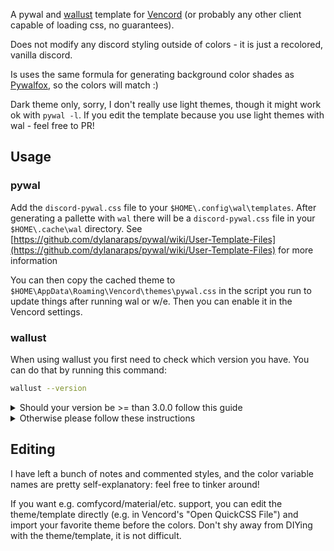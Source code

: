 A pywal and [wallust](https://codeberg.org/explosion-mental/wallust) template for [Vencord](https://github.com/Vendicated/Vencord) (or probably any other client capable of loading css, no guarantees).

Does not modify any discord styling outside of colors - it is just a recolored, vanilla discord.

Is uses the same formula for generating background color shades as [Pywalfox](https://github.com/Frewacom/pywalfox/tree/master), so the colors will match :)

Dark theme only, sorry, I don't really use light themes, though it might work ok with `pywal -l`. If you edit the template because you use light themes with wal - feel free to PR!

## Usage

### pywal
Add the `discord-pywal.css` file to your `$HOME\.config\wal\templates`. After generating a pallette with `wal` there will be a `discord-pywal.css` file in your `$HOME\.cache\wal` directory.
See [https://github.com/dylanaraps/pywal/wiki/User-Template-Files](https://github.com/dylanaraps/pywal/wiki/User-Template-Files) for more information

You can then copy the cached theme to `$HOME\AppData\Roaming\Vencord\themes\pywal.css` in the script you run to update things after running wal or w/e. Then you can enable it in the Vencord settings.

### wallust
When using wallust you first need to check which version you have. You can do that by running this command:
```sh
wallust --version
```

<details>
<summary>Should your version be >= than 3.0.0 follow this guide</summary>

Copy `discord-wallust-beta.css` to `%appdata%\wallust` and
add this line to your `%appdata%\wallust\wallust.toml`

```toml
[templates]
vencord = { template = 'discord-wallust-beta.css', target = 'C:/Users/Username/AppData/Roaming/Vencord/themes/wallust.css' }
```

Note that for toml, that *has* to be on one line. As an alternative, you can also write:

```toml
[templates.vencord]
template = 'discord-wallust.css'
target = 'C:/Users/Username/AppData/Roaming/Vencord/themes/wallust.css'
```
</details>

<details>
<summary>Otherwise please follow these instructions</summary>

Copy `discord-wallust.css` to `%appdata%\wallust` and
add this to your `%appdata%\wallust\wallust.toml`

```toml
[templates]
vencord = { template = 'discord-wallust-beta.css', target = 'C:/Users/Username/AppData/Roaming/Vencord/themes/wallust.css' }
```

Note that for toml, that *has* to be on one line. As an alternative, you can also write:


```toml
[templates.vencord]
template = 'discord-wallust-beta.css'
target = 'C:/Users/Username/AppData/Roaming/Vencord/themes/wallust.css'
```
</details>

## Editing
I have left a bunch of notes and commented styles, and the color variable names are pretty self-explanatory: feel free to tinker around!

If you want e.g. comfycord/material/etc. support, you can edit the theme/template directly (e.g. in Vencord's "Open QuickCSS File") and import your favorite theme before the colors. Don't shy away from DIYing with the theme/template, it is not difficult.
